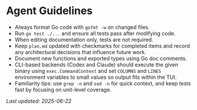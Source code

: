 # Agent Guidelines

- Always format Go code with `gofmt -w` on changed files.
- Run `go test ./...` and ensure all tests pass after modifying code.
- When editing documentation only, tests are not required.
- Keep `plan.md` updated with checkmarks for completed items and record any
  architectural decisions that influence future work.
- Document new functions and exported types using Go doc comments.
- CLI-based backends (Codex and Claude) should execute the given binary using
  `exec.CommandContext` and set `COLUMNS` and `LINES` environment variables to
  small values so output fits within the TUI.
- Familiarity tips: use `grep -n` and `sed -n` for quick context, and keep tests
  fast by focusing on unit-level coverage.

_Last updated: 2025-06-22_
